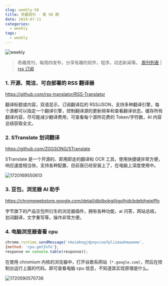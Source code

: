 ```yaml
---
slug: weekly-58
title: 奇趣周刊 - 第 58 期
date: 2024-07-11
categories:
  - weekly
tags:
  - weekly
---
```


![weekly](https://imgurl.zishu.me/weekly.webp)

> 奇趣周刊，每周四发布，分享有趣的软件，程序，动态新闻等。 [周刊列表](/categories/weekly/) | [rss 订阅](/categories/weekly/index.xml)

### 1. 开源、简洁、可自部署的 RSS 翻译器

https://github.com/rss-translator/RSS-Translator

翻译标题或内容，双语显示，订阅翻译后的 RSS/JSON，支持多种翻译引擎，每个源都可以指定一个翻译引擎，控制翻译源的更新频率和查看翻译状态，缓存所有翻译内容，尽可能减少翻译费用，可查看每个源所花费的 Token/字符数，AI 内容总结获取全文。

### 2. STranslate 划词翻译

https://github.com/ZGGSONG/STranslate

STranslate 是一个开源的、即用即走的翻译和 OCR 工具，使用快捷键非常方便，响应速度相当快，支持各种配置，目前我已经安装上了，在电脑上深度使用中。

![1720169550613](https://imgurl.zishu.me/2024/07/1720169550613.webp)

### 3. 豆包，浏览器 AI 助手

https://chromewebstore.google.com/detail/dbjibobgilijgolhjdcbdebjhejelffo

字节旗下的产品豆包所衍生的浏览器插件，拥有各种功能，ai 问答，网站总结，划词翻译，文字重写等，操作非常方便。

### 4. 电脑浏览器查看 cpu

```js
chrome.runtime.sendMessage('nkeimhogjdpnpccoofpliimaahmaaome',
{method: 'cpu.getInfo'},
response => console.table(response));
```

在使用 chromium 内核的浏览器中，打开谷歌系网站（`*.google.com`），然后在控制台运行上面的代码，即可查看电脑 cpu 信息，不知道其实现原理是什么。

![1720590570736](https://imgurl.zishu.me/2024/07/1720590570736.webp)
